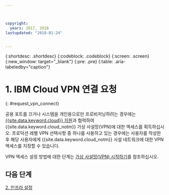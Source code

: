 ```yaml
---



copyright:
  years: 2017, 2018
lastupdated: "2018-01-24"


---
```


{:shortdesc: .shortdesc}
{:codeblock: .codeblock}
{:screen: .screen}
{:new_window: target="_blank"}
{:pre: .pre}
{:table: .aria-labeledby="caption"}

# 1. IBM Cloud VPN 연결 요청
{: #request_vpn_connect}

공용 포트를 끄거나 시스템을 개인용으로만 프로비저닝하려는 경우에는 [{{site.data.keyword.cloud}} 지원](https://console.bluemix.net/docs/get-support/howtogetsupport.html#getting-customer-support)과 협력하여 {{site.data.keyword.cloud_notm}} 가상 사설망(VPN)에 대한 액세스를 획득하십시오. 프로덕션 레벨 VPN 선택사항 중 하나를 사용하고 있는 경우에는 사용자를 작성한 후 해당 사용자에게 {{site.data.keyword.cloud_notm}} 사설 네트워크에 대한 VPN 액세스를 지정할 수 있습니다. 

VPN 액세스 설정 방법에 대한 단계는 [가상 사설망(VPN) 시작하기](https://console.bluemix.net/docs/infrastructure/iaas-vpn/getting-started.html#getting-started-with-virtual-private-networking-vpn-)를 참조하십시오. 

## 다음 단계

  [2. 인프라 설정](/docs/infrastructure/sap-netweaver/sap-setting-up-infrastructure.html)
